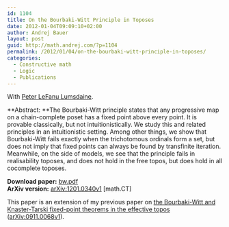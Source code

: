 ```yaml
---
id: 1104
title: On the Bourbaki-Witt Principle in Toposes
date: 2012-01-04T09:09:10+02:00
author: Andrej Bauer
layout: post
guid: http://math.andrej.com/?p=1104
permalink: /2012/01/04/on-the-bourbaki-witt-principle-in-toposes/
categories:
  - Constructive math
  - Logic
  - Publications
---
```

With [Peter LeFanu Lumsdaine](http://mathstat.dal.ca/~p.l.lumsdaine/).

**Abstract: **The Bourbaki-Witt principle states that any progressive map on a chain-complete poset has a fixed point above every point. It is provable classically, but not intuitionistically. We study this and related principles in an intuitionistic setting. Among other things, we show that Bourbaki-Witt fails exactly when the trichotomous ordinals form a set, but does not imply that fixed points can always be found by transfinite iteration. Meanwhile, on the side of models, we see that the principle fails in realisability toposes, and does not hold in the free topos, but does hold in all cocomplete toposes.

**Download paper:** [bw.pdf](/wp-content/uploads/2012/01/bw.pdf)  
**ArXiv version:** [arXiv:1201.0340v1](http://arxiv.org/abs/1201.0340v1) [math.CT]

This paper is an extension of my previous paper on [the Bourbaki-Witt and Knaster-Tarski fixed-point theorems in the effective topos](/2009/01/23/on-the-failure-of-fixed-point-theorems-for-chain-complete-lattices-in-the-effective-topos/) ([arXiv:0911.0068v1](http://arxiv.org/abs/0911.0068v1)).